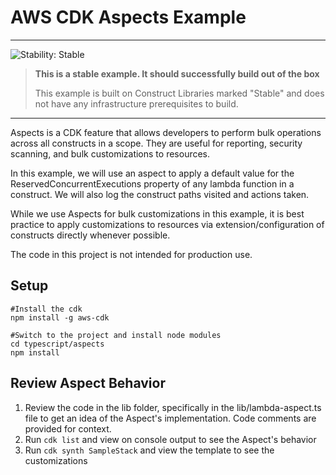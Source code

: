 # AWS CDK Aspects Example
<!--BEGIN STABILITY BANNER-->
---

![Stability: Stable](https://img.shields.io/badge/stability-Stable-success.svg?style=for-the-badge)

> **This is a stable example. It should successfully build out of the box**
>
> This example is built on Construct Libraries marked "Stable" and does not have any infrastructure prerequisites to build.
---
<!--END STABILITY BANNER-->
Aspects is a CDK feature that allows developers to perform bulk operations across all constructs in a scope. They are useful for reporting, security scanning, and bulk customizations to resources.

In this example, we will use an aspect to apply a default value for the ReservedConcurrentExecutions property of any lambda function in a construct. We will also log the construct paths visited and actions taken.

While we use Aspects for bulk customizations in this example, it is best practice to apply customizations to resources via extension/configuration of constructs directly whenever possible.

The code in this project is not intended for production use.

## Setup
```
#Install the cdk
npm install -g aws-cdk

#Switch to the project and install node modules
cd typescript/aspects
npm install
```

## Review Aspect Behavior
1. Review the code in the lib folder, specifically in the lib/lambda-aspect.ts file to get an idea of the Aspect's implementation. Code comments are provided for context.
2. Run `cdk list` and view on console output to see the Aspect's behavior
2. Run `cdk synth SampleStack` and view the template to see the customizations


